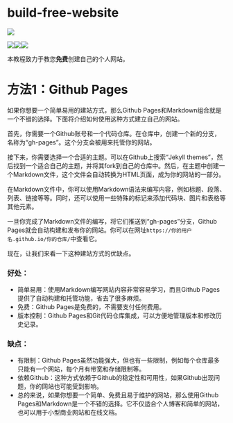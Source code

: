 # build-free-website
![](https://img.shields.io/badge/%E6%96%B0%E6%89%8B%E5%90%91%E9%83%A8%E7%BD%B2%E5%85%8D%E8%B4%B9%E7%BD%91%E7%AB%99%E7%9A%84%E6%95%99%E7%A8%8B%E3%80%82-A%20tutorial%20for%20newbies%20towards%20deploying%20free%20websites-gray.svg)  
  

![](https://img.shields.io/badge/Version-0.01-white.svg)![](https://img.shields.io/badge/Made%20by-Hiyoteam-green.svg)[![](https://shields.io/badge/Community-discord-green?logo=discord&style=social)](https://discord.gg/UzdZCBXvsH)

本教程致力于教您**免费**创建自己的个人网站。
# 方法1：Github Pages

如果你想要一个简单易用的建站方式，那么Github Pages和Markdown组合就是一个不错的选择。下面将介绍如何使用这种方式建立自己的网站。

首先，你需要一个Github账号和一个代码仓库。在仓库中，创建一个新的分支，名称为“gh-pages”。这个分支会被用来托管你的网站。

接下来，你需要选择一个合适的主题。可以在Github上搜索“Jekyll themes”，然后找到一个适合自己的主题，并将其fork到自己的仓库中。然后，在主题中创建一个Markdown文件，这个文件会自动转换为HTML页面，成为你的网站的一部分。

在Markdown文件中，你可以使用Markdown语法来编写内容，例如标题、段落、列表、链接等等。同时，还可以使用一些特殊的标记来添加代码块、图片和表格等其他元素。

一旦你完成了Markdown文件的编写，将它们推送到“gh-pages”分支，Github Pages就会自动构建和发布你的网站。你可以在网址`https://你的用户名.github.io/你的仓库/`中查看它。

现在，让我们来看一下这种建站方式的优缺点。

### 好处：

 - 简单易用：使用Markdown编写网站内容非常容易学习，而且Github Pages提供了自动构建和托管功能，省去了很多麻烦。
 - 免费：Github Pages是免费的，不需要支付任何费用。
 - 版本控制：Github Pages和Git代码仓库集成，可以方便地管理版本和修改历史记录。
### 缺点：

 - 有限制：Github Pages虽然功能强大，但也有一些限制，例如每个仓库最多只能有一个网站，每个月有带宽和存储限制等。
 - 依赖Github：这种方式依赖于Github的稳定性和可用性，如果Github出现问题，你的网站也可能受到影响。
 - 总的来说，如果你想要一个简单、免费且易于维护的网站，那么使用Github Pages和Markdown是一个不错的选择。它不仅适合个人博客和简单的网站，也可以用于小型商业网站和在线文档。